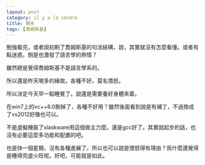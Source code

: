```yaml
---
layout: post
category: il y a là cendre
title: 喝多
tags: [喬姆斯基]
---
```


勉強看完，或者說初刷了喬姆斯基的句法結構，說，其實就沒有怎麼看懂。或者有點迷惑。倒是也激發了語言學的熱情？

雖然總是覺得喬姆斯基不是語言學系的。

所以還是昨天喝多的緣故。各種不好。莫名憤怒。

所以決定今天早一點睡覺了。說還是需要養好身體來着。

在win7上的vc++6.0刪掉了，各種不好用？雖然後面看到說是有補丁，不過換成了vs2012好像也可以。

不是虛擬機裝了slaskware用這個做主力麼。還是gcc好了。其實就起步的話，也沒有必要這麼多功能和配置的吧。

也是快一個星期，沒有各種進展了。所以也可以說是憤怒得有理由？爲什麼還覺得是睡得完虛火旺呢。好吧，可能就是如此。


<!-- more -->
